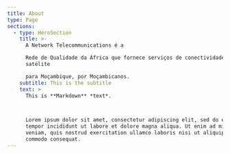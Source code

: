 ```yaml
---
title: About
type: Page
sections:
  - type: HeroSection
    title: >-
      A Network Telecommunications é a

      Rede de Qualidade da África que fornece serviços de conectividade via
      satélite

      para Moçambique, por Moçambicanos.
    subtitle: This is the subtitle
    text: >
      This is **Markdown** *text*.



      Lorem ipsum dolor sit amet, consectetur adipiscing elit, sed do eiusmod
      tempor incididunt ut labore et dolore magna aliqua. Ut enim ad minim
      veniam, quis nostrud exercitation ullamco laboris nisi ut aliquip ex ea
      commodo consequat.
---
```

